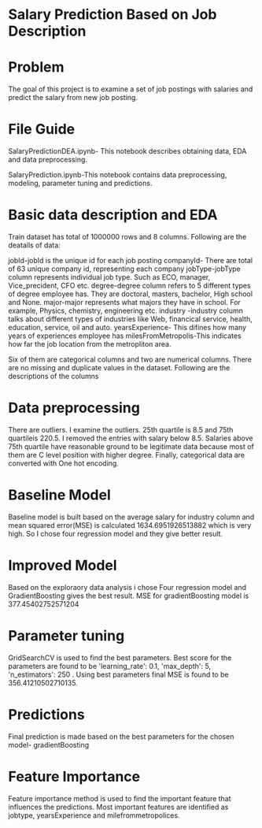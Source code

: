 # Salary Prediction Based on Job Description
# Problem

The goal of this project is to examine a set of job postings with salaries and predict the salary from new job posting.
# File Guide
SalaryPredictionDEA.ipynb- This notebook describes obtaining data, EDA and data preprocessing.

SalaryPrediction.ipynb-This notebook contains data preprocessing, modeling, parameter tuning and predictions.
# Basic data description and EDA
Train dataset has total of 1000000 rows and 8 columns. Following are the deatails of data:

jobId-jobId is the unique id for each job posting
companyId- There are total of 63 unique company id, representing each company
jobType-jobType column represents individual job type. Such as ECO, manager, Vice_precident, CFO etc.
degree-degree column refers to 5 different types of degree employee has. They are doctoral, masters, bachelor, High school and None.
major-major represents what majors they have in school. For example, Physics, chemistry, engineering etc.
industry -industry column talks about different types of industries like Web, financical service, health, education, service, oil and auto.
yearsExperience- This difines how many years of experiences employee has
milesFromMetropolis-This indicates how far the job location from the metropliton area.



Six of them are categorical columns and two are numerical columns. There are no missing and duplicate values in the dataset. Following are the descriptions of the columns

# Data preprocessing
There are outliers. I examine the outliers. 25th quartile is 8.5 and 75th quartileis 220.5. I removed the entries with salary below 8.5. Salaries above 75th quartile have reasonable ground to be legitimate data because most of them are C level position with higher degree. Finally, categorical data are converted with One hot encoding.

# Baseline Model
Baseline model is built based on the average salary for industry column and mean squared error(MSE) is calculated 1634.6951926513882 which is very high. So I chose four regression model and they give better result.

# Improved Model
Based on the exploraory data analysis i chose Four regression model and GradientBoosting gives the best result. MSE for gradientBoosting model is 377.45402752571204

# Parameter tuning
GridSearchCV is used to find the best parameters. Best score for the parameters are found to be 'learning_rate': 0.1, 'max_depth': 5, 'n_estimators': 250 . Using best parameters final MSE is found to be 356.41210502710135.
# Predictions
Final prediction is made based on the best parameters for the chosen model- gradientBoosting
# Feature Importance
Feature importance method is used to find the important feature that influences the predictions. Most important features are identified as jobtype, yearsExperience and milefrommetropolices.


